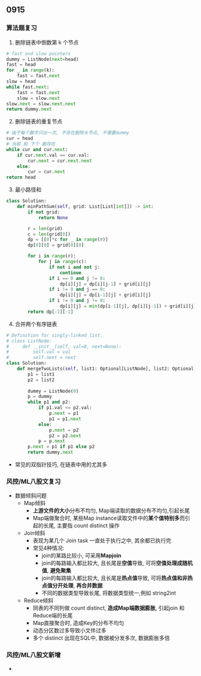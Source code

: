 ## 0915
### 算法题复习 
1. 删除链表中倒数第 k 个节点
```python 
# fast and slow pointers 
dummy = ListNode(next=head) 
fast = head  
for _ in range(k):
    fast = fast.next 
slow = head 
while fast.next:
    fast = fast.next 
    slow = slow.next  
slow.next = slow.next.next 
return dummy.next 

```  

2. 删除链表的重复节点 
```python  
# 由于每个数字只出一次, 不存在删除头节点, 不需要dummy 
cur = head 
# 当前 和 下个 都存在
while cur and cur.next:
    if cur.next.val == cur.val:  
        cur.next = cur.next.next 
    else:
        cur = cur.next 
return head

```  

3. 最小路径和   
```python 
class Solution:
    def minPathSum(self, grid: List[List[int]]) -> int:
        if not grid:
            return None 

        r = len(grid) 
        c = len(grid[0]) 
        dp = [[0]*c for _ in range(r)] 
        dp[0][0] = grid[0][0] 

        for i in range(r):
            for j in range(c):
                if not i and not j: 
                    continue 
                if i == 0 and j != 0:
                    dp[i][j] = dp[i][j-1] + grid[i][j] 
                if i != 0 and j == 0:
                    dp[i][j] = dp[i-1][j] + grid[i][j] 
                if i != 0 and j != 0:
                    dp[i][j] = min(dp[i-1][j], dp[i][j-1]) + grid[i][j] 
        return dp[-1][-1]

```  

4. 合并两个有序链表 
```python 
# Definition for singly-linked list.
# class ListNode:
#     def __init__(self, val=0, next=None):
#         self.val = val
#         self.next = next
class Solution:
    def mergeTwoLists(self, list1: Optional[ListNode], list2: Optional[ListNode]) -> Optional[ListNode]: 
        p1 = list1 
        p2 = list2  
        
        dummy = ListNode(0)
        p = dummy 
        while p1 and p2:
            if p1.val <= p2.val:
                p.next = p1 
                p1 = p1.next 
            else:
                p.next = p2 
                p2 = p2.next 
            p = p.next  
        p.next = p1 if p1 else p2 
        return dummy.next
```  
- 常见的双指针技巧, 在链表中用的尤其多

### 风控/ML八股文复习   
- 数据倾斜问题
    - Map倾斜 
        - **上游文件的大小**分布不均匀, Map端读取的数据分布不均匀,引起长尾
        - Map端做聚合时, 某些Map instance读取文件中的**某个值特别多**而引起的长尾, 主要指 count distinct 操作 
    - Join倾斜
        - 表现为某几个 Join task 一直处于执行之中, 其余都已执行完
        - 常见4种情况:
            - join的某路比较小, 可采用**Mapjoin** 
            - join的每路输入都比较大, 且长尾是**空值**导致, 可将**空值处理成随机值**, **避免聚集** 
            - join的每路输入都比较大, 且长尾是**热点值**导致, 可将**热点值和非热点值分开处理**, **再合并数据**  
            - 不同的数据类型导致长尾, 将数据类型统一,例如 string2int
    - Reduce倾斜 
        - 同表的不同列做 count distinct, **造成Map端数据膨胀**, 引起join 和 Reduce端的长尾 
        - Map直接聚合时, 造成Key的分布不均匀
        - 动态分区数过多导致小文件过多 
        - 多个 distinct 出现在SQL中, 数据被分发多次, 数据膨胀多倍 

### 风控/ML八股文新增  
-  